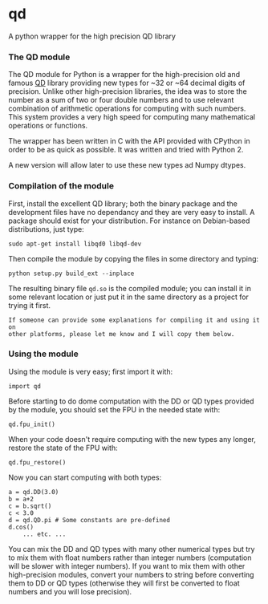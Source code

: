 # qd
A python wrapper for the high precision QD library

### The QD module

The QD module for Python is a wrapper for the high-precision old and famous [QD](http://crd.lbl.gov/~dhbailey/mpdist/) library providing new types for ~32 or ~64 decimal digits of precision. Unlike other high-precision libraries, the idea was to store the number as a sum of two or four double numbers and to use relevant combination of arithmetic operations for computing with such numbers. This system provides a very high speed for computing many mathematical operations or functions.

The wrapper has been written in C with the API provided with CPython in order to be as quick as possible. It was written and tried with Python 2.

A new version will allow later to use these new types ad Numpy dtypes.

### Compilation of the module

First, install the excellent QD library; both the binary package and the development files have no dependancy and they are very easy to install. A package should exist for your distribution. For instance on Debian-based distributions, just type:

    sudo apt-get install libqd0 libqd-dev

Then compile the module by copying the files in some directory and typing:

    python setup.py build_ext --inplace

The resulting binary file `qd.so` is the compiled module; you can install it in some relevant location or just put it in the same directory as a project for trying it first.

    If someone can provide some explanations for compiling it and using it on
    other platforms, please let me know and I will copy them below.

### Using the module

Using the module is very easy; first import it with:

    import qd

Before starting to do dome computation with the DD or QD types provided by the module, you should set the FPU in the needed state with:

    qd.fpu_init()

When your code doesn't require computing with the new types any longer, restore the state of the FPU with:

    qd.fpu_restore()

Now you can start computing with both types:

    a = qd.DD(3.0)
    b = a+2
    c = b.sqrt()
    c < 3.0
    d = qd.QD.pi # Some constants are pre-defined
    d.cos()
        ... etc. ...

You can mix the DD and QD types with many other numerical types but try to mix them with float numbers rather than integer numbers (computation will be slower with integer numbers). If you want to mix them with other high-precision modules, convert your numbers to string before converting them to DD or QD types (otherwise they will first be converted to float numbers and you will lose precision).
